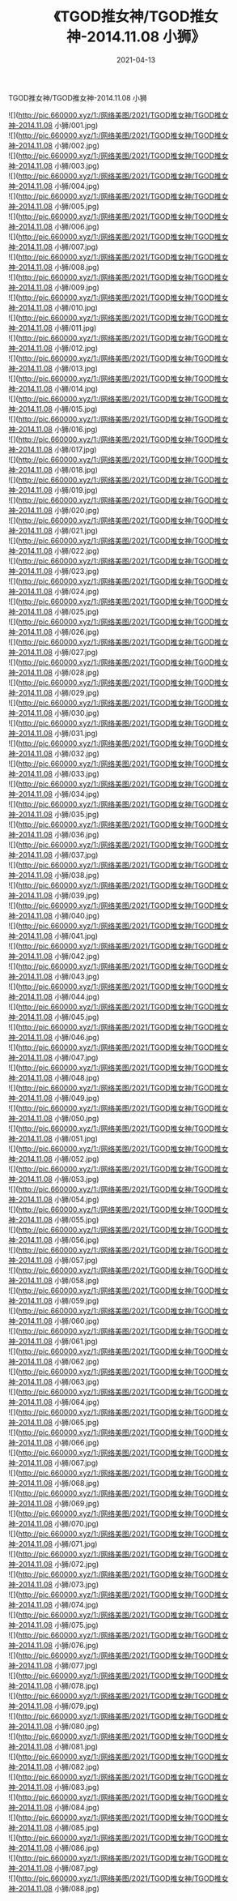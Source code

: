 ﻿---
layout: post
title:  《TGOD推女神/TGOD推女神-2014.11.08 小狮》
date:   2021-04-13
img: http://pic.660000.xyz/1:/网络美图/2021/TGOD推女神/TGOD推女神-2014.11.08 小狮/000.jpg
categories: [美女, 清纯, 唯美]
---

TGOD推女神/TGOD推女神-2014.11.08 小狮

 ![](http://pic.660000.xyz/1:/网络美图/2021/TGOD推女神/TGOD推女神-2014.11.08 小狮/001.jpg) <br>![](http://pic.660000.xyz/1:/网络美图/2021/TGOD推女神/TGOD推女神-2014.11.08 小狮/002.jpg) <br>![](http://pic.660000.xyz/1:/网络美图/2021/TGOD推女神/TGOD推女神-2014.11.08 小狮/003.jpg) <br>![](http://pic.660000.xyz/1:/网络美图/2021/TGOD推女神/TGOD推女神-2014.11.08 小狮/004.jpg) <br>![](http://pic.660000.xyz/1:/网络美图/2021/TGOD推女神/TGOD推女神-2014.11.08 小狮/005.jpg) <br>![](http://pic.660000.xyz/1:/网络美图/2021/TGOD推女神/TGOD推女神-2014.11.08 小狮/006.jpg) <br>![](http://pic.660000.xyz/1:/网络美图/2021/TGOD推女神/TGOD推女神-2014.11.08 小狮/007.jpg) <br>![](http://pic.660000.xyz/1:/网络美图/2021/TGOD推女神/TGOD推女神-2014.11.08 小狮/008.jpg) <br>![](http://pic.660000.xyz/1:/网络美图/2021/TGOD推女神/TGOD推女神-2014.11.08 小狮/009.jpg) <br>![](http://pic.660000.xyz/1:/网络美图/2021/TGOD推女神/TGOD推女神-2014.11.08 小狮/010.jpg) <br>![](http://pic.660000.xyz/1:/网络美图/2021/TGOD推女神/TGOD推女神-2014.11.08 小狮/011.jpg) <br>![](http://pic.660000.xyz/1:/网络美图/2021/TGOD推女神/TGOD推女神-2014.11.08 小狮/012.jpg) <br>![](http://pic.660000.xyz/1:/网络美图/2021/TGOD推女神/TGOD推女神-2014.11.08 小狮/013.jpg) <br>![](http://pic.660000.xyz/1:/网络美图/2021/TGOD推女神/TGOD推女神-2014.11.08 小狮/014.jpg) <br>![](http://pic.660000.xyz/1:/网络美图/2021/TGOD推女神/TGOD推女神-2014.11.08 小狮/015.jpg) <br>![](http://pic.660000.xyz/1:/网络美图/2021/TGOD推女神/TGOD推女神-2014.11.08 小狮/016.jpg) <br>![](http://pic.660000.xyz/1:/网络美图/2021/TGOD推女神/TGOD推女神-2014.11.08 小狮/017.jpg) <br>![](http://pic.660000.xyz/1:/网络美图/2021/TGOD推女神/TGOD推女神-2014.11.08 小狮/018.jpg) <br>![](http://pic.660000.xyz/1:/网络美图/2021/TGOD推女神/TGOD推女神-2014.11.08 小狮/019.jpg) <br>![](http://pic.660000.xyz/1:/网络美图/2021/TGOD推女神/TGOD推女神-2014.11.08 小狮/020.jpg) <br>![](http://pic.660000.xyz/1:/网络美图/2021/TGOD推女神/TGOD推女神-2014.11.08 小狮/021.jpg) <br>![](http://pic.660000.xyz/1:/网络美图/2021/TGOD推女神/TGOD推女神-2014.11.08 小狮/022.jpg) <br>![](http://pic.660000.xyz/1:/网络美图/2021/TGOD推女神/TGOD推女神-2014.11.08 小狮/023.jpg) <br>![](http://pic.660000.xyz/1:/网络美图/2021/TGOD推女神/TGOD推女神-2014.11.08 小狮/024.jpg) <br>![](http://pic.660000.xyz/1:/网络美图/2021/TGOD推女神/TGOD推女神-2014.11.08 小狮/025.jpg) <br>![](http://pic.660000.xyz/1:/网络美图/2021/TGOD推女神/TGOD推女神-2014.11.08 小狮/026.jpg) <br>![](http://pic.660000.xyz/1:/网络美图/2021/TGOD推女神/TGOD推女神-2014.11.08 小狮/027.jpg) <br>![](http://pic.660000.xyz/1:/网络美图/2021/TGOD推女神/TGOD推女神-2014.11.08 小狮/028.jpg) <br>![](http://pic.660000.xyz/1:/网络美图/2021/TGOD推女神/TGOD推女神-2014.11.08 小狮/029.jpg) <br>![](http://pic.660000.xyz/1:/网络美图/2021/TGOD推女神/TGOD推女神-2014.11.08 小狮/030.jpg) <br>![](http://pic.660000.xyz/1:/网络美图/2021/TGOD推女神/TGOD推女神-2014.11.08 小狮/031.jpg) <br>![](http://pic.660000.xyz/1:/网络美图/2021/TGOD推女神/TGOD推女神-2014.11.08 小狮/032.jpg) <br>![](http://pic.660000.xyz/1:/网络美图/2021/TGOD推女神/TGOD推女神-2014.11.08 小狮/033.jpg) <br>![](http://pic.660000.xyz/1:/网络美图/2021/TGOD推女神/TGOD推女神-2014.11.08 小狮/034.jpg) <br>![](http://pic.660000.xyz/1:/网络美图/2021/TGOD推女神/TGOD推女神-2014.11.08 小狮/035.jpg) <br>![](http://pic.660000.xyz/1:/网络美图/2021/TGOD推女神/TGOD推女神-2014.11.08 小狮/036.jpg) <br>![](http://pic.660000.xyz/1:/网络美图/2021/TGOD推女神/TGOD推女神-2014.11.08 小狮/037.jpg) <br>![](http://pic.660000.xyz/1:/网络美图/2021/TGOD推女神/TGOD推女神-2014.11.08 小狮/038.jpg) <br>![](http://pic.660000.xyz/1:/网络美图/2021/TGOD推女神/TGOD推女神-2014.11.08 小狮/039.jpg) <br>![](http://pic.660000.xyz/1:/网络美图/2021/TGOD推女神/TGOD推女神-2014.11.08 小狮/040.jpg) <br>![](http://pic.660000.xyz/1:/网络美图/2021/TGOD推女神/TGOD推女神-2014.11.08 小狮/041.jpg) <br>![](http://pic.660000.xyz/1:/网络美图/2021/TGOD推女神/TGOD推女神-2014.11.08 小狮/042.jpg) <br>![](http://pic.660000.xyz/1:/网络美图/2021/TGOD推女神/TGOD推女神-2014.11.08 小狮/043.jpg) <br>![](http://pic.660000.xyz/1:/网络美图/2021/TGOD推女神/TGOD推女神-2014.11.08 小狮/044.jpg) <br>![](http://pic.660000.xyz/1:/网络美图/2021/TGOD推女神/TGOD推女神-2014.11.08 小狮/045.jpg) <br>![](http://pic.660000.xyz/1:/网络美图/2021/TGOD推女神/TGOD推女神-2014.11.08 小狮/046.jpg) <br>![](http://pic.660000.xyz/1:/网络美图/2021/TGOD推女神/TGOD推女神-2014.11.08 小狮/047.jpg) <br>![](http://pic.660000.xyz/1:/网络美图/2021/TGOD推女神/TGOD推女神-2014.11.08 小狮/048.jpg) <br>![](http://pic.660000.xyz/1:/网络美图/2021/TGOD推女神/TGOD推女神-2014.11.08 小狮/049.jpg) <br>![](http://pic.660000.xyz/1:/网络美图/2021/TGOD推女神/TGOD推女神-2014.11.08 小狮/050.jpg) <br>![](http://pic.660000.xyz/1:/网络美图/2021/TGOD推女神/TGOD推女神-2014.11.08 小狮/051.jpg) <br>![](http://pic.660000.xyz/1:/网络美图/2021/TGOD推女神/TGOD推女神-2014.11.08 小狮/052.jpg) <br>![](http://pic.660000.xyz/1:/网络美图/2021/TGOD推女神/TGOD推女神-2014.11.08 小狮/053.jpg) <br>![](http://pic.660000.xyz/1:/网络美图/2021/TGOD推女神/TGOD推女神-2014.11.08 小狮/054.jpg) <br>![](http://pic.660000.xyz/1:/网络美图/2021/TGOD推女神/TGOD推女神-2014.11.08 小狮/055.jpg) <br>![](http://pic.660000.xyz/1:/网络美图/2021/TGOD推女神/TGOD推女神-2014.11.08 小狮/056.jpg) <br>![](http://pic.660000.xyz/1:/网络美图/2021/TGOD推女神/TGOD推女神-2014.11.08 小狮/057.jpg) <br>![](http://pic.660000.xyz/1:/网络美图/2021/TGOD推女神/TGOD推女神-2014.11.08 小狮/058.jpg) <br>![](http://pic.660000.xyz/1:/网络美图/2021/TGOD推女神/TGOD推女神-2014.11.08 小狮/059.jpg) <br>![](http://pic.660000.xyz/1:/网络美图/2021/TGOD推女神/TGOD推女神-2014.11.08 小狮/060.jpg) <br>![](http://pic.660000.xyz/1:/网络美图/2021/TGOD推女神/TGOD推女神-2014.11.08 小狮/061.jpg) <br>![](http://pic.660000.xyz/1:/网络美图/2021/TGOD推女神/TGOD推女神-2014.11.08 小狮/062.jpg) <br>![](http://pic.660000.xyz/1:/网络美图/2021/TGOD推女神/TGOD推女神-2014.11.08 小狮/063.jpg) <br>![](http://pic.660000.xyz/1:/网络美图/2021/TGOD推女神/TGOD推女神-2014.11.08 小狮/064.jpg) <br>![](http://pic.660000.xyz/1:/网络美图/2021/TGOD推女神/TGOD推女神-2014.11.08 小狮/065.jpg) <br>![](http://pic.660000.xyz/1:/网络美图/2021/TGOD推女神/TGOD推女神-2014.11.08 小狮/066.jpg) <br>![](http://pic.660000.xyz/1:/网络美图/2021/TGOD推女神/TGOD推女神-2014.11.08 小狮/067.jpg) <br>![](http://pic.660000.xyz/1:/网络美图/2021/TGOD推女神/TGOD推女神-2014.11.08 小狮/068.jpg) <br>![](http://pic.660000.xyz/1:/网络美图/2021/TGOD推女神/TGOD推女神-2014.11.08 小狮/069.jpg) <br>![](http://pic.660000.xyz/1:/网络美图/2021/TGOD推女神/TGOD推女神-2014.11.08 小狮/070.jpg) <br>![](http://pic.660000.xyz/1:/网络美图/2021/TGOD推女神/TGOD推女神-2014.11.08 小狮/071.jpg) <br>![](http://pic.660000.xyz/1:/网络美图/2021/TGOD推女神/TGOD推女神-2014.11.08 小狮/072.jpg) <br>![](http://pic.660000.xyz/1:/网络美图/2021/TGOD推女神/TGOD推女神-2014.11.08 小狮/073.jpg) <br>![](http://pic.660000.xyz/1:/网络美图/2021/TGOD推女神/TGOD推女神-2014.11.08 小狮/074.jpg) <br>![](http://pic.660000.xyz/1:/网络美图/2021/TGOD推女神/TGOD推女神-2014.11.08 小狮/075.jpg) <br>![](http://pic.660000.xyz/1:/网络美图/2021/TGOD推女神/TGOD推女神-2014.11.08 小狮/076.jpg) <br>![](http://pic.660000.xyz/1:/网络美图/2021/TGOD推女神/TGOD推女神-2014.11.08 小狮/077.jpg) <br>![](http://pic.660000.xyz/1:/网络美图/2021/TGOD推女神/TGOD推女神-2014.11.08 小狮/078.jpg) <br>![](http://pic.660000.xyz/1:/网络美图/2021/TGOD推女神/TGOD推女神-2014.11.08 小狮/079.jpg) <br>![](http://pic.660000.xyz/1:/网络美图/2021/TGOD推女神/TGOD推女神-2014.11.08 小狮/080.jpg) <br>![](http://pic.660000.xyz/1:/网络美图/2021/TGOD推女神/TGOD推女神-2014.11.08 小狮/081.jpg) <br>![](http://pic.660000.xyz/1:/网络美图/2021/TGOD推女神/TGOD推女神-2014.11.08 小狮/082.jpg) <br>![](http://pic.660000.xyz/1:/网络美图/2021/TGOD推女神/TGOD推女神-2014.11.08 小狮/083.jpg) <br>![](http://pic.660000.xyz/1:/网络美图/2021/TGOD推女神/TGOD推女神-2014.11.08 小狮/084.jpg) <br>![](http://pic.660000.xyz/1:/网络美图/2021/TGOD推女神/TGOD推女神-2014.11.08 小狮/085.jpg) <br>![](http://pic.660000.xyz/1:/网络美图/2021/TGOD推女神/TGOD推女神-2014.11.08 小狮/086.jpg) <br>![](http://pic.660000.xyz/1:/网络美图/2021/TGOD推女神/TGOD推女神-2014.11.08 小狮/087.jpg) <br>![](http://pic.660000.xyz/1:/网络美图/2021/TGOD推女神/TGOD推女神-2014.11.08 小狮/088.jpg) <br>